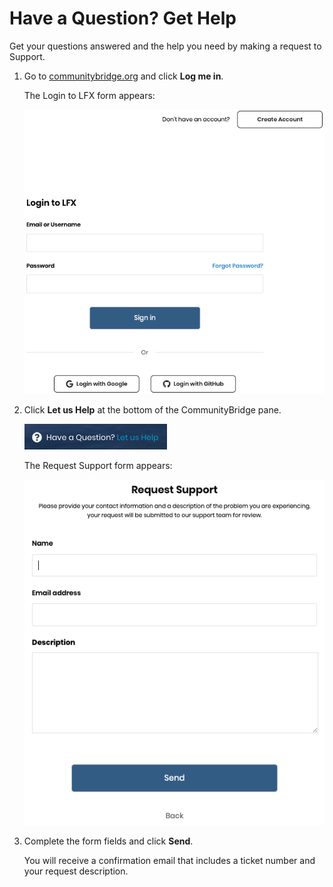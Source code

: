 # Have a Question? Get Help
Get your questions answered and the help you need by making a request to Support.

1. Go to [communitybridge.org](https://communitybridge.org/) and click **Log me in**.

   The Login to LFX form appears:

   ![Login to LFX](imgs/lfx-login-to-lfx.png)

1. Click **Let us Help** at the bottom of the CommunityBridge pane.

   ![Let us Help](imgs/lfx-Let-us-help-link.png)

   The Request Support form appears:

   ![Request Support](imgs/lfx-request-support.png)

1. Complete the form fields and click **Send**.

   You will receive a confirmation email that includes a ticket number and your request description.